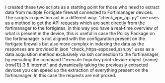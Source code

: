 I created these two scripts as a starting point for those who need to extract data from multiple Fortigate firewall connected to Fortimanager devices. 
The scripts in question act in a different way:
"check_vpn_api.py" one uses as a method to get the API requests which are sent directly from the fortimanager to the fortigates, in this way you have a real-time overview of what is present in the device, this is useful in case the Policy Package on the fortimanager is not aligned with the configuration present on the fortigate firewalls but also more complex in indexing the data as the responses are provided in json
"check_https-exposed_ssh.py" uses as a data acquisition method exclusively via ssh connection to the fortimanager, by executing the command f"execute fmpolicy print-device-object {name} {row[1]} 3 8 Internet" and dynamically taking the previously extracted devices you can speed up the extraction of everything present on the fortimanager. In this case the requests are not proxed.
